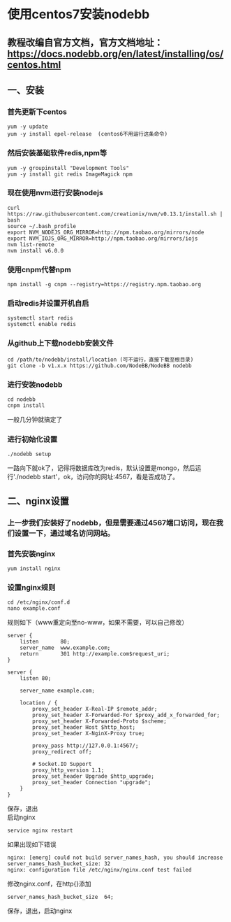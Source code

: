 # 使用centos7安装nodebb
## 教程改编自官方文档，官方文档地址：https://docs.nodebb.org/en/latest/installing/os/centos.html
## 一、安装
### 首先更新下centos
```
yum -y update
yum -y install epel-release  (centos6不用运行这条命令)
```
### 然后安装基础软件redis,npm等
```
yum -y groupinstall "Development Tools"
yum -y install git redis ImageMagick npm
```
### 现在使用nvm进行安装nodejs
```
curl https://raw.githubusercontent.com/creationix/nvm/v0.13.1/install.sh | bash
source ~/.bash_profile
export NVM_NODEJS_ORG_MIRROR=http://npm.taobao.org/mirrors/node
export NVM_IOJS_ORG_MIRROR=http://npm.taobao.org/mirrors/iojs
nvm list-remote
nvm install v6.0.0
```
### 使用cnpm代替npm
```
npm install -g cnpm --registry=https://registry.npm.taobao.org
```
### 启动redis并设置开机自启
```
systemctl start redis
systemctl enable redis
```
### 从github上下载nodebb安装文件
```
cd /path/to/nodebb/install/location (可不运行，直接下载至根目录)
git clone -b v1.x.x https://github.com/NodeBB/NodeBB nodebb
```
### 进行安装nodebb
```
cd nodebb
cnpm install
```
一般几分钟就搞定了
### 进行初始化设置
```
./nodebb setup
```
一路向下就ok了，记得将数据库改为redis，默认设置是mongo，然后运行'./nodebb start'，ok，访问你的网址:4567，看是否成功了。
## 二、nginx设置
### 上一步我们安装好了nodebb，但是需要通过4567端口访问，现在我们设置一下，通过域名访问网站。
### 首先安装nginx
```
yum install nginx
```
### 设置nginx规则
```
cd /etc/nginx/conf.d
nano example.conf
```
规则如下（www重定向至no-www，如果不需要，可以自己修改）
```
server {
    listen       80;
    server_name  www.example.com;
    return       301 http://example.com$request_uri;
}

server {
    listen 80;

    server_name example.com;

    location / {
        proxy_set_header X-Real-IP $remote_addr;
        proxy_set_header X-Forwarded-For $proxy_add_x_forwarded_for;
        proxy_set_header X-Forwarded-Proto $scheme;
        proxy_set_header Host $http_host;
        proxy_set_header X-NginX-Proxy true;

        proxy_pass http://127.0.0.1:4567/;
        proxy_redirect off;

        # Socket.IO Support
        proxy_http_version 1.1;
        proxy_set_header Upgrade $http_upgrade;
        proxy_set_header Connection "upgrade";
    }
}
```
保存，退出<br>
启动nginx
```
service nginx restart
```
如果出现如下错误
```
nginx: [emerg] could not build server_names_hash, you should increase server_names_hash_bucket_size: 32
nginx: configuration file /etc/nginx/nginx.conf test failed
```
修改nginx.conf，在http{}添加<br>
```
server_names_hash_bucket_size  64;
```
保存，退出，启动nginx
